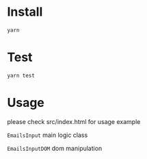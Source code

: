 # Install
```shell script
yarn
```
# Test
```shell script
yarn test
```
# Usage
please check src/index.html for usage example

`EmailsInput` main logic class 

`EmailsInputDOM` dom manipulation  
